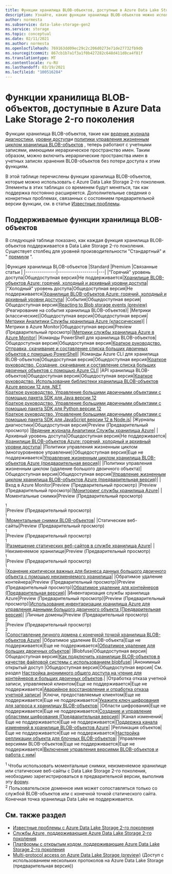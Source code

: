 ```yaml
---
title: Функции хранилища BLOB-объектов, доступные в Azure Data Lake Storage 2-го поколения | Документация Майкрософт
description: Узнайте, какие функции хранилища BLOB-объектов можно использовать с Azure Data Lake Storage 2-го поколения.
author: normesta
ms.subservice: data-lake-storage-gen2
ms.service: storage
ms.topic: conceptual
ms.date: 02/11/2021
ms.author: normesta
ms.openlocfilehash: 769163dd09ec29c2c206d0273e71de27732fb9db
ms.sourcegitcommit: 867cb1b7a1f3a1f0b427282c648d411d0ca4f81f
ms.translationtype: MT
ms.contentlocale: ru-RU
ms.lasthandoff: 03/19/2021
ms.locfileid: "100516284"
---
```

# <a name="blob-storage-features-available-in-azure-data-lake-storage-gen2"></a>Функции хранилища BLOB-объектов, доступные в Azure Data Lake Storage 2-го поколения

Функции хранилища BLOB-объектов, такие как [ведение журнала диагностики](../common/storage-analytics-logging.md), [уровни доступа](storage-blob-storage-tiers.md)и [политики управления жизненным циклом хранилища BLOB-объектов](storage-lifecycle-management-concepts.md) , теперь работают с учетными записями, имеющими иерархическое пространство имен. Таким образом, можно включить иерархические пространства имен в учетных записях хранения BLOB-объектов без потери доступа к этим функциям.

В этой таблице перечислены функции хранилища BLOB-объектов, которые можно использовать с Azure Data Lake Storage 2-го поколения. Элементы в этих таблицах со временем будут меняться, так как поддержка постоянно расширяется. Дополнительные сведения о конкретных проблемах, связанных с состоянием предварительной версии функции, см. в статье [Известные проблемы](data-lake-storage-known-issues.md).

## <a name="supported-blob-storage-features"></a>Поддерживаемые функции хранилища BLOB-объектов

В следующей таблице показано, как каждая функция хранилища BLOB-объектов поддерживается в Data Lake Storage 2-го поколения. Существует столбец для уровней производительности "Стандартный" и " [премиум](premium-tier-for-data-lake-storage.md) ". 

|Функция хранилища BLOB-объектов |Standard |Premium |Связанные статьи |
|---------------|-------------------|---|
|"Горячий" уровень доступа|Общедоступная версия|Не поддерживается|[Хранилище BLOB-объектов Azure: горячий, холодный и архивный уровни доступа](storage-blob-storage-tiers.md)|
|"Холодный" уровень доступа|Общедоступная версия|Не поддерживается|[Хранилище BLOB-объектов Azure: горячий, холодный и архивный уровни доступа](storage-blob-storage-tiers.md)|
|События|Общедоступная версия|Общедоступная версия|[Reacting to Blob storage events (preview)](storage-blob-event-overview.md) (Реагирование на события хранилища BLOB-объектов)|
|Метрики (классические)|Общедоступная версия|Общедоступная версия|[Метрики Аналитики Службы хранилища Azure (классические)](../common/storage-analytics-metrics.md?toc=%2fazure%2fstorage%2fblobs%2ftoc.json)|
|Метрики в Azure Monitor|Общедоступная версия|Preview (Предварительный просмотр)|[Метрики службы хранилища Azure в Azure Monitor](./monitor-blob-storage.md?toc=%2fazure%2fstorage%2fblobs%2ftoc.json)|
|Команды PowerShell для хранилища BLOB-объектов|Общедоступная версия|Общедоступная версия|[Краткое руководство. Отправка, скачивание и составление списка больших двоичных объектов с помощью PowerShell](storage-quickstart-blobs-powershell.md)|
|Команды Azure CLI для хранилища BLOB-объектов|Общедоступная версия|Общедоступная версия|[Краткое руководство. Создание, скачивание и составление списка больших двоичных объектов с помощью Azure CLI](storage-quickstart-blobs-cli.md)|
|API хранилища BLOB-объектов|Общедоступная версия|Общедоступная версия|[Краткое руководство. Использование библиотеки хранилища BLOB-объектов Azure версии 12 для .NET](storage-quickstart-blobs-dotnet.md)<br>[Краткое руководство. Управление большими двоичными объектами с помощью пакета SDK для Java версии 12](storage-quickstart-blobs-java.md)<br>[Краткое руководство. Управление большими двоичными объектами с помощью пакета SDK для Python версии 12](storage-quickstart-blobs-python.md)<br>[Краткое руководство. Управление большими двоичными объектами с помощью пакета SDK для JavaScript версии 12 в Node.js](storage-quickstart-blobs-nodejs.md)|
|Журналы диагностики|Общедоступная версия|Preview (Предварительный просмотр) |[Ведение журнала Аналитики Службы хранилища Azure](../common/storage-analytics-logging.md?toc=%2fazure%2fstorage%2fblobs%2ftoc.json)|
|Архивный уровень доступа|Общедоступная версия|Не поддерживается|[Хранилище BLOB-объектов Azure: горячий, холодный и архивный уровни доступа](storage-blob-storage-tiers.md)|
|Политики управления жизненным циклом (многоуровневое управление)|Общедоступная версия|Еще не поддерживается|[Управление жизненным циклом хранилища BLOB-объектов Azure (предварительная версия)](storage-lifecycle-management-concepts.md)|
|Политики управления жизненным циклом (удаление большого двоичного объекта)|Общедоступная версия|Общедоступная версия|[Управление жизненным циклом хранилища BLOB-объектов Azure (предварительная версия)](storage-lifecycle-management-concepts.md)|
|Вход в Azure Monitor|Preview (Предварительный просмотр) |Preview (Предварительный просмотр)|[Мониторинг службы хранилища Azure](./monitor-blob-storage.md)|
|Моментальные снимки|Preview (Предварительный просмотр)<div role="complementary" aria-labelledby="preview-form"><sup>1</sup></div>|Preview (Предварительный просмотр)<div role="complementary" aria-labelledby="preview-form"><sup>1</sup></div>|[Моментальные снимки BLOB-объектов](snapshots-overview.md)|
|Статические веб-сайты|Preview (Предварительный просмотр)<div role="complementary" aria-labelledby="preview-form"><sup>1</sup></div>|Preview (Предварительный просмотр)<div role="complementary" aria-labelledby="preview-form"><sup>1</sup></div>|[Размещение статических веб-сайтов в службе хранилища Azure](storage-blob-static-website.md)|
|Неизменяемое хранилище|Preview (Предварительный просмотр)<div role="complementary" aria-labelledby="preview-form"><sup>1</sup></div>|Preview (Предварительный просмотр)<div role="complementary" aria-labelledby="preview-form"><sup>1</sup></div>|[Хранение критически важных для бизнеса данных большого двоичного объекта с помощью неизменяемого хранилища](storage-blob-immutable-storage.md)|
|Обратимое удаление контейнера|Preview (Предварительный просмотр)|Preview (Предварительный просмотр)|[Обратимое удаление для контейнеров (Предварительная версия)](soft-delete-container-overview.md)|
|Инвентаризация службы хранилища Azure|Preview (Предварительный просмотр)|Preview (Предварительный просмотр)|[Использование инвентаризации хранилища Azure для управления данными большого двоичного объекта (Предварительная версия)](blob-inventory.md)|
|Личные домены|Preview (Предварительный просмотр)<div role="complementary" aria-labelledby="preview-form-2"><sup>2</sup></div>|Preview (Предварительный просмотр)<div role="complementary" aria-labelledby="preview-form-2"><sup>2</sup></div>|[Сопоставление личного домена с конечной точкой хранилища BLOB-объектов Azure](storage-custom-domain-name.md)|
|Обратимое удаление BLOB-объекта|Еще не поддерживается|Еще не поддерживается|[Обратимое удаление для больших двоичных объектов](./soft-delete-blob-overview.md)|
|Blobfuse|Общедоступная версия|Общедоступная версия|[Как подключить хранилище BLOB-объектов в качестве файловой системы с использованием blobfuse](storage-how-to-mount-container-linux.md)|
|Анонимный открытый доступ |Общедоступная версия|Общедоступная версия| См. раздел [Настройка анонимного общего доступа на чтение для контейнеров и больших двоичных объектов](anonymous-read-access-configure.md).|
|Отработка отказа учетной записи, управляемой клиентом|Еще не поддерживается|Еще не поддерживается|[Аварийное восстановление и отработка отказа учетной записи](../common/storage-disaster-recovery-guidance.md?toc=%2fazure%2fstorage%2fblobs%2ftoc.json)|
|Ключи, предоставляемые клиентом|Еще не поддерживается|Еще не поддерживается|[Укажите ключ шифрования для запроса к хранилищу BLOB-объектов](encryption-customer-provided-keys.md)|
|Области шифрования|Еще не поддерживается|Еще не поддерживается|[Создание и управление областями шифрования (Предварительная версия)](encryption-scope-manage.md)|
|Канал изменений|Еще не поддерживается|Еще не поддерживается|[Поддержка канала изменений в хранилище BLOB-объектов Azure](storage-blob-change-feed.md)|
|Репликация объектов|Еще не поддерживается|Еще не поддерживается|[Настройка репликации объекта для блочных BLOB-объектов](object-replication-configure.md)|
|Управление версиями BLOB-объектов|Еще не поддерживается|Еще не поддерживается|[Включение управления версиями BLOB-объектов и работа с ним](versioning-enable.md)|

<div id="preview-form"><sup>1</sup> Чтобы использовать моментальные снимки, неизменяемое хранилище или статические веб-сайты с Data Lake Storage 2-го поколения, необходимо зарегистрироваться в предварительной версии, выполнив эту <a href=https://forms.microsoft.com/Pages/ResponsePage.aspx?id=v4j5cvGGr0GRqy180BHbR2EUNXd_ZNJCq_eDwZGaF5VUOUc3NTNQSUdOTjgzVUlVT1pDTzU4WlRKRy4u>форму</a>.  </div>
<div id="preview-form-2"><sup>2</sup> Пользовательское доменное имя может сопоставляться только со службой BLOB-объектов или с конечной точкой статического сайта. Конечная точка хранилища Data Lake не </a> поддерживается.  </div>

## <a name="see-also"></a>См. также раздел

- [Известные проблемы с Azure Data Lake Storage 2-го поколения](data-lake-storage-known-issues.md)
- [Службы Azure, поддерживающие Azure Data Lake Storage 2-го поколения](data-lake-storage-supported-azure-services.md)
- [Платформы с открытым кодом, поддерживающие Azure Data Lake Storage 2-го поколения](data-lake-storage-supported-open-source-platforms.md)
- [Multi-protocol access on Azure Data Lake Storage (preview)](data-lake-storage-multi-protocol-access.md) (Доступ с использованием нескольких протоколов на Azure Data Lake Storage (предварительная версия))